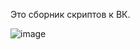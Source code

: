 Это сборник скриптов к ВК.

![image](https://github.com/user-attachments/assets/7890dc6f-9896-4799-85e3-521c74501235)
